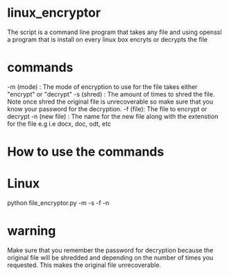 linux_encryptor
===============

The script is a command line program that takes any file and using openssl a program that is
install on every linux box encryts or decrypts the file

commands
=======

-m (mode) : The mode of encryption to use for the file takes either "encrypt" or "decrypt"
-s (shred) : The amount of times to shred the file. Note once shred the original file is unrecoverable so
             make sure that you know your password for the decryption.
-f (file): The file to encrypt or decrypt
-n (new file) : The name for the new file along with the extenstion for the file e.g i.e docx, doc, odt, etc

How to use the commands
=========================

Linux
========

python file_encryptor.py -m <mode> -s <number of times to shred file> -f <file> -n <new file name>

warning
==========
Make sure that you remember the password for decryption because the original file will be shredded and
depending on the number of times you requested. This makes the original file unrecoverable.



